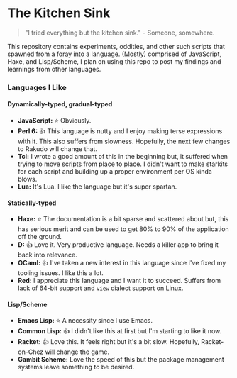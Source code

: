 # The Kitchen Sink
> "I tried everything but the kitchen sink." - Someone, somewhere.

This repository contains experiments, oddities, and other such scripts that spawned from a foray into a language. (Mostly) comprised of JavaScript, Haxe, and Lisp/Scheme, I plan on using this repo to post my findings and learnings from other languages.

### Languages I Like

#### Dynamically-typed, gradual-typed
- **JavaScript:** :star: Obviously.
- **Perl 6:** :+1: This language is nutty and I enjoy making terse expressions with it. This also suffers from slowness. Hopefully, the next few changes to Rakudo will change that.
- **Tcl:** I wrote a good amount of this in the beginning but, it suffered when trying to move scripts from place to place. I didn't want to make starkits for each script and building up a proper environment per OS kinda blows.
- **Lua:** It's Lua. I like the language but it's super spartan.

#### Statically-typed
- **Haxe:** :star: The documentation is a bit sparse and scattered about but, this has serious merit and can be used to get 80% to 90% of the application off the ground.
- **D:** :+1: Love it. Very productive language. Needs a killer app to bring it back into relevance.
- **OCaml:** :+1: I've taken a new interest in this language since I've fixed my tooling issues. I like this a lot. 
- **Red:** I appreciate this language and I want it to succeed. Suffers from lack of 64-bit support and `view` dialect support on Linux.

#### Lisp/Scheme
- **Emacs Lisp:** :star: A necessity since I use Emacs.
- **Common Lisp:** :+1: I didn't like this at first but I'm starting to like it now.
- **Racket:** :+1: Love this. It feels right but it's a bit slow. Hopefully, Racket-on-Chez will change the game.
- **Gambit Scheme:** Love the speed of this but the package management systems leave something to be desired.
